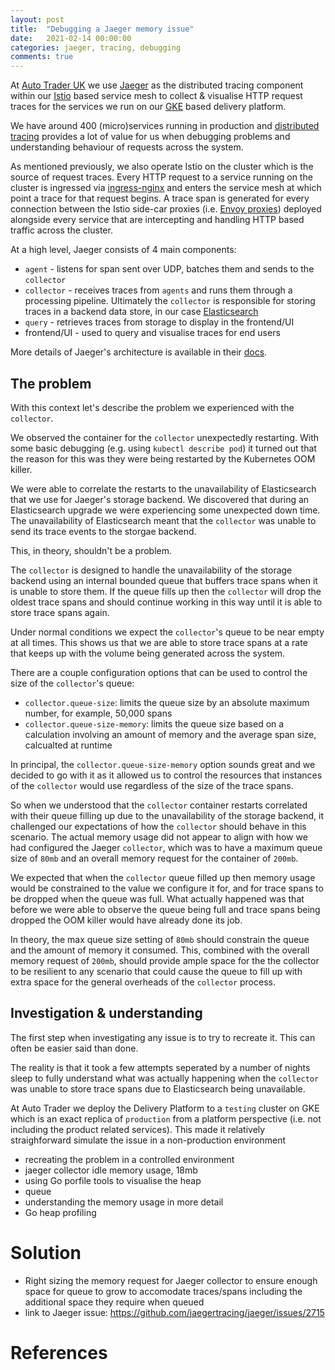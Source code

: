 ```yaml
---
layout: post
title:  "Debugging a Jaeger memory issue"
date:   2021-02-14 00:00:00
categories: jaeger, tracing, debugging
comments: true
---
```


At [Auto Trader UK](https://careers.autotrader.co.uk/) we use [Jaeger](https://www.jaegertracing.io/) as the distributed tracing component within our [Istio](https://istio.io/latest/docs/concepts/what-is-istio/) based service mesh to collect & visualise HTTP request traces for the services we run on our [GKE](https://cloud.google.com/kubernetes-engine) based delivery platform.

We have around 400 (micro)services running in production and [distributed tracing](https://microservices.io/patterns/observability/distributed-tracing.html) provides a lot of value for us when debugging problems and understanding behaviour of requests across the system.

As mentioned previously, we also operate Istio on the cluster which is the source of request traces.
Every HTTP request to a service running on the cluster is ingressed via [ingress-nginx](https://github.com/kubernetes/ingress-nginx) and enters the service mesh at which point a trace for that request begins.
A trace span is generated for every connection between the Istio side-car proxies (i.e. [Envoy proxies](https://istio.io/latest/docs/ops/deployment/architecture/#envoy)) deployed alongside every service that are intercepting and handling HTTP based traffic across the cluster.

At a high level, Jaeger consists of 4 main components:

* `agent` - listens for span sent over UDP, batches them and sends to the `collector`
* `collector` - receives traces from `agents` and runs them through a processing pipeline. Ultimately the `collector` is responsible for storing traces in a backend data store, in our case [Elasticsearch](https://www.elastic.co/elasticsearch/)
* `query` - retrieves traces from storage to display in the frontend/UI
* frontend/UI - used to query and visualise traces for end users

More details of Jaeger's architecture is available in their [docs](https://www.jaegertracing.io/docs/1.21/architecture/).

## The problem

With this context let's describe the problem we experienced with the `collector`.

We observed the container for the `collector` unexpectedly restarting.
With some basic debugging (e.g. using `kubectl describe pod`) it turned out that the reason for this was they were being restarted by the Kubernetes OOM killer.

We were able to correlate the restarts to the unavailability of Elasticsearch that we use for Jaeger's storage backend.
We discovered that during an Elasticsearch upgrade we were experiencing some unexpected down time.
The unavailability of Elasticsearch meant that the `collector` was unable to send its trace events to the storgae backend.

This, in theory, shouldn't be a problem.

The `collector` is designed to handle the unavailability of the storage backend using an internal bounded queue that buffers trace spans when it is unable to store them. If the queue fills up then the `collector` will drop the oldest trace spans and should continue working in this way until it is able to store trace spans again.

Under normal conditions we expect the `collector`'s queue to be near empty at all times. This shows us that we are able to store trace spans at a rate that keeps up with the volume being generated across the system.

There are a couple configuration options that can be used to control the size of the `collector`'s queue:

* `collector.queue-size`: limits the queue size by an absolute maximum number, for example, 50,000 spans
* `collector.queue-size-memory`: limits the queue size based on a calculation involving an amount of memory and the average span size, calcualted at runtime

In principal, the `collector.queue-size-memory` option sounds great and we decided to go with it as it allowed us to control the resources that instances of the `collector` would use regardless of the size of the trace spans.

So when we understood that the `collector` container restarts correlated with their queue filling up due to the unavailability of the storage backend, it challenged our expectations of how the `collector` should behave in this scenario.
The actual memory usage did not appear to align with how we had configured the Jaeger `collector`, which was to have a maximum queue size of `80mb` and an overall memory request for the container of `200mb`.

We expected that when the `collector` queue filled up then memory usage would be constrained to the value we configure it for, and for trace spans to be dropped when the queue was full.
What actually happened was that before we were able to observe the queue being full and trace spans being dropped the OOM killer would have already done its job.

In theory, the max queue size setting of `80mb` should constrain the queue and the amount of memory it consumed.
This, combined with the overall memory request of `200mb`, should provide ample space for the the collector to be resilient to any scenario that could cause the queue to fill up with extra space for the general overheads of the `collector` process.

## Investigation & understanding

The first step when investigating any issue is to try to recreate it.
This can often be easier said than done.

The reality is that it took a few attempts seperated by a number of nights sleep to fully understand what was actually happening when the `collector` was unable to store trace spans due to Elasticsearch being unavailable.

At Auto Trader we deploy the Delivery Platform to a `testing` cluster on GKE which is an exact replica of `production` from a platform perspective (i.e. not including the product related services).
This made it relatively straighforward simulate the issue in a non-production environment

- recreating the problem in a controlled environment
- jaeger collector idle memory usage, 18mb
- using Go porfile tools to visualise the heap
- queue
- understanding the memory usage in more detail
- Go heap profiling

# Solution

- Right sizing the memory request for Jaeger collector to ensure enough space for queue to grow to accomodate traces/spans including the additional space they require when queued
- link to Jaeger issue: <https://github.com/jaegertracing/jaeger/issues/2715>

# References